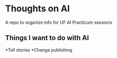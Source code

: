 # Thoughts on AI 
A repo to organize info for UF AI Practicum sessions

## Things I want to do with AI

*Tell stories
*Change publishing